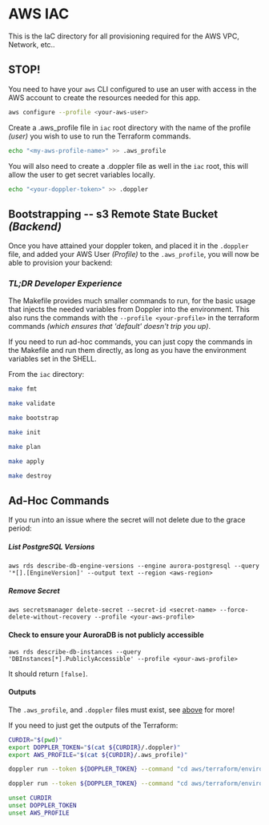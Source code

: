 # AWS IAC

This is the IaC directory for all provisioning required for the AWS VPC, Network, etc..

## STOP!

You need to have your `aws` CLI configured to use an user with access in the AWS account to create the resources needed for this app.

```bash
aws configure --profile <your-aws-user>
```

Create a .aws_profile file in `iac` root directory with the name of the profile _(user)_ you wish to use to run the Terraform commands.

```bash
echo "<my-aws-profile-name>" >> .aws_profile
```

You will also need to create a .doppler file as well in the `iac` root, this will allow the user to get secret variables locally.

```bash
echo "<your-doppler-token>" >> .doppler
```

## Bootstrapping -- s3 Remote State Bucket _(Backend)_

Once you have attained your doppler token, and placed it in the `.doppler` file, and added your AWS User _(Profile)_ to the `.aws_profile`, you will
now be able to provision your backend:

### _TL;DR Developer Experience_

The Makefile provides much smaller commands to run, for the basic usage that injects the needed variables from Doppler into the environment. This also runs the
commands with the `--profile <your-profile>` in the terraform commands _(which ensures that 'default' doesn't trip you up)_.

If you need to run ad-hoc commands, you can just copy the commands in the Makefile and run them directly, as long as you have the environment variables set in the SHELL.

From the `iac` directory:

```bash
make fmt
```

```bash
make validate
```

```bash
make bootstrap
```

```bash
make init
```

```bash
make plan
```

```bash
make apply
```

```bash
make destroy
```

## Ad-Hoc Commands

If you run into an issue where the secret will not delete due to the grace period:

##### List PostgreSQL Versions

`aws rds describe-db-engine-versions --engine aurora-postgresql --query '*[].[EngineVersion]' --output text --region <aws-region>`

##### Remove Secret

`aws secretsmanager delete-secret --secret-id <secret-name> --force-delete-without-recovery --profile <your-aws-profile>`

#### Check to ensure your AuroraDB is not publicly accessible

`aws rds describe-db-instances --query 'DBInstances[*].PubliclyAccessible' --profile <your-aws-profile>`

It should return `[false]`.

#### Outputs

The `.aws_profile`, and `.doppler` files must exist, see [above](#stop) for more!

If you need to just get the outputs of the Terraform:

```bash
CURDIR="$(pwd)"
export DOPPLER_TOKEN="$(cat ${CURDIR}/.doppler)"
export AWS_PROFILE="$(cat ${CURDIR}/.aws_profile)"

doppler run --token ${DOPPLER_TOKEN} --command "cd aws/terraform/environments/dev || exit 1 && terraform refresh -var='profile=${AWS_PROFILE}'"

doppler run --token ${DOPPLER_TOKEN} --command "cd aws/terraform/environments/dev || exit 1 && terraform output"

unset CURDIR
unset DOPPLER_TOKEN
unset AWS_PROFILE
```
